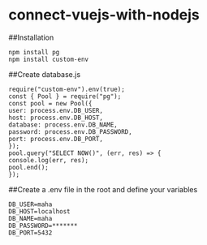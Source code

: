 # connect-vuejs-with-nodejs

##Installation
```
npm install pg
npm install custom-env
```
##Create database.js
```
require("custom-env").env(true);
const { Pool } = require("pg");
const pool = new Pool({
user: process.env.DB_USER,
host: process.env.DB_HOST,
database: process.env.DB_NAME,
password: process.env.DB_PASSWORD,
port: process.env.DB_PORT,
});
pool.query("SELECT NOW()", (err, res) => {
console.log(err, res);
pool.end();
});
```

##Create a .env file in the root and define your variables
```
DB_USER=maha
DB_HOST=localhost
DB_NAME=maha
DB_PASSWORD=*******
DB_PORT=5432

```
